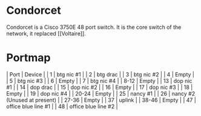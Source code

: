 # Condorcet

Condorcet is a Cisco 3750E 48 port switch. It is the core switch of the network, it replaced [[Voltaire]].


# Portmap

| Port  | Device                       |
| 1     | btg nic #1                   |
| 2     | btg drac                     |
| 3     | btg nic #2                   |
| 4     | Empty                        |
| 5     | btg nic #3                   |
| 6     | Empty                        |
| 7     | btg nic #4                   |
| 8-12  | Empty                        |
| 13    | dop nic #1                   |
| 14    | dop drac                     |
| 15    | dop nic #2                   |
| 16    | Empty                        |
| 17    | dop nic #3                   |
| 18    | Empty                        |
| 19    | dop nic #4                   |
| 20-24 | Empty                        |
| 25    | nancy #1                     |
| 26    | nancy #2 (Unused at present) |
| 27-36 | Empty                        |
| 37    | uplink                       |
| 38-46 | Empty                        |
| 47    | office blue line #1          |
| 48    | office blue line #2          |

